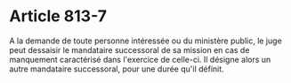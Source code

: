 # Article 813-7

A la demande de toute personne intéressée ou du ministère public, le juge peut dessaisir le mandataire successoral de sa mission en cas de manquement caractérisé dans l'exercice de celle-ci. Il désigne alors un autre mandataire successoral, pour une durée qu'il définit.